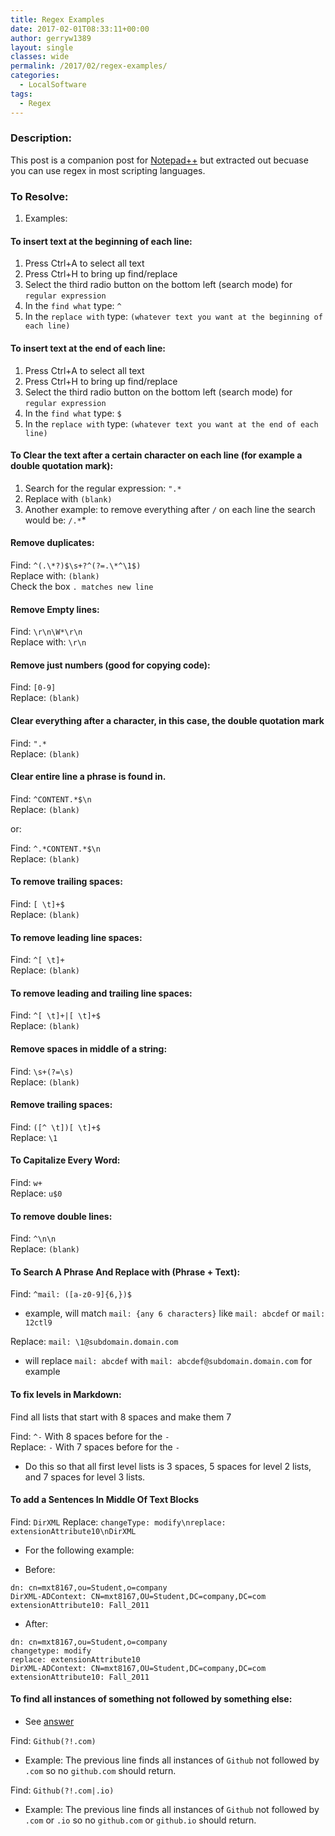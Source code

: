 ```yaml
---
title: Regex Examples
date: 2017-02-01T08:33:11+00:00
author: gerryw1389
layout: single
classes: wide
permalink: /2017/02/regex-examples/
categories:
  - LocalSoftware
tags:
  - Regex
---
```

<!--more-->

### Description:

This post is a companion post for [Notepad++](https://automationadmin.com/2017/02/notepadplusplus-settings/) but extracted out becuase you can use regex in most scripting languages. 

### To Resolve:

1. Examples:

#### To insert text at the beginning of each line:  
1. Press Ctrl+A to select all text  
2. Press Ctrl+H to bring up find/replace  
3. Select the third radio button on the bottom left (search mode) for `regular expression`  
4. In the `find what` type: `^`  
5. In the `replace with` type: `(whatever text you want at the beginning of each line)`

#### To insert text at the end of each line:  
1. Press Ctrl+A to select all text  
2. Press Ctrl+H to bring up find/replace  
3. Select the third radio button on the bottom left (search mode) for `regular expression`  
4. In the `find what` type: `$`  
5. In the `replace with` type: `(whatever text you want at the end of each line)`

#### To Clear the text after a certain character on each line (for example a double quotation mark):  
1. Search for the regular expression: `".*`  
2. Replace with `(blank)`
3. Another example: to remove everything after `/` on each line the search would be: `/.*`*

#### Remove duplicates:
Find: `^(.\*?)$\s+?^(?=.\*^\1$)`  
Replace with: `(blank)`  
Check the box `. matches new line`

#### Remove Empty lines:
Find: `\r\n\W*\r\n`  
Replace with: `\r\n`

#### Remove just numbers (good for copying code):
Find: `[0-9]`  
Replace: `(blank)`

#### Clear everything after a character, in this case, the double quotation mark
Find: `".*`  
Replace: `(blank)`

#### Clear entire line a phrase is found in.
Find: `^CONTENT.*$\n`  
Replace: `(blank)`

or:

Find: `^.*CONTENT.*$\n`  
Replace: `(blank)`

#### To remove trailing spaces:
Find: `[ \t]+$`  
Replace: `(blank)`

#### To remove leading line spaces:
Find: `^[ \t]+`  
Replace: `(blank)`

#### To remove leading and trailing line spaces:
Find: `^[ \t]+|[ \t]+$`  
Replace: `(blank)`

#### Remove spaces in middle of a string:
Find: `\s+(?=\s)`  
Replace: `(blank)`

#### Remove trailing spaces:
Find: `([^ \t])[ \t]+$`  
Replace: `\1`

#### To Capitalize Every Word:
Find: `w+`  
Replace: `u$0`

#### To remove double lines:
Find: `^\n\n`  
Replace: `(blank)`

#### To Search A Phrase And Replace with (Phrase + Text):
Find: `^mail: ([a-z0-9]{6,})$` 
   - example, will match `mail: {any 6 characters}` like `mail: abcdef` or `mail: 12ctl9`

Replace: `mail: \1@subdomain.domain.com` 
   - will replace `mail: abcdef` with `mail: abcdef@subdomain.domain.com` for example

#### To fix levels in Markdown:
Find all lists that start with 8 spaces and make them 7

Find: `^-` With 8 spaces before for the `-`  
Replace: `-` With 7 spaces before for the `-`  

   - Do this so that all first level lists is 3 spaces, 5 spaces for level 2 lists, and 7 spaces for level 3 lists.

#### To add a Sentences In Middle Of Text Blocks

Find: `DirXML`
Replace: `changeType: modify\nreplace: extensionAttribute10\nDirXML`

   - For the following example:

   - Before:

   ```escape
   dn: cn=mxt8167,ou=Student,o=company
   DirXML-ADContext: CN=mxt8167,OU=Student,DC=company,DC=com
   extensionAttribute10: Fall_2011
   ```

   - After:

   ```escape
   dn: cn=mxt8167,ou=Student,o=company
   changetype: modify
   replace: extensionAttribute10
   DirXML-ADContext: CN=mxt8167,OU=Student,DC=company,DC=com
   extensionAttribute10: Fall_2011
   ```

#### To find all instances of something not followed by something else:

   - See [answer](https://stackoverflow.com/questions/31201690/find-word-not-followed-by-a-certain-character)

Find: `Github(?!.com)`
   - Example: The previous line finds all instances of `Github` not followed by `.com` so no `github.com` should return.

Find: `Github(?!.com|.io)`
   - Example: The previous line finds all instances of `Github` not followed by `.com` or `.io` so no `github.com` or `github.io` should return.

